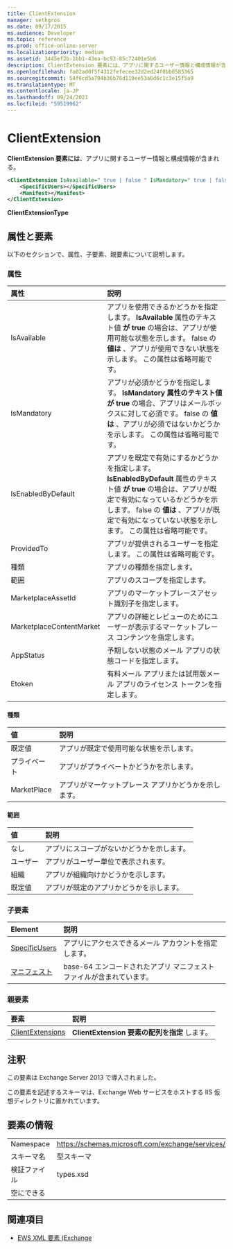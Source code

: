 ```yaml
---
title: ClientExtension
manager: sethgros
ms.date: 09/17/2015
ms.audience: Developer
ms.topic: reference
ms.prod: office-online-server
ms.localizationpriority: medium
ms.assetid: 3445ef2b-1bb1-43ea-bc93-85c72401e5b6
description: ClientExtension 要素には、アプリに関するユーザー情報と構成情報が含まれる。
ms.openlocfilehash: fa02ad0f5f4312fefecee32d2ed24f0bb0585365
ms.sourcegitcommit: 54f6cd5a704b36b76d110ee53a6d6c1c3e15f5a9
ms.translationtype: MT
ms.contentlocale: ja-JP
ms.lasthandoff: 09/24/2021
ms.locfileid: "59519962"
---
```

# <a name="clientextension"></a>ClientExtension

**ClientExtension 要素には**、アプリに関するユーザー情報と構成情報が含まれる。 
  
```XML
<ClientExtension IsAvailable=" true | false " IsMandatory=" true | false " IsEnabledByDefault=" true | false " Type="" Scope="" MarketplaceAssetId="" MarketplaceContentMarket="" AppStatus="" Etoken="">
    <SpecificUsers></SpecificUsers>
    <Manifest></Manifest>
</ClientExtension>
```

 **ClientExtensionType**
## <a name="attributes-and-elements"></a>属性と要素

以下のセクションで、属性、子要素、親要素について説明します。
  
### <a name="attributes"></a>属性

|**属性**|**説明**|
|:-----|:-----|
|IsAvailable  <br/> |アプリを使用できるかどうかを指定します。 **IsAvailable** 属性のテキスト値 **が true** の場合は、アプリが使用可能な状態を示します。 false の **値は** 、アプリが使用できない状態を示します。 この属性は省略可能です。  <br/> |
|IsMandatory  <br/> |アプリが必須かどうかを指定します。 **IsMandatory 属性のテキスト値が** **true** の場合、アプリはメールボックスに対して必須です。 false の **値は** 、アプリが必須ではないかどうかを示します。 この属性は省略可能です。  <br/> |
|IsEnabledByDefault  <br/> |アプリを既定で有効にするかどうかを指定します。 **IsEnabledByDefault** 属性のテキスト値 **が true** の場合は、アプリが既定で有効になっているかどうかを示します。 false の **値は** 、アプリが既定で有効になっていない状態を示します。 この属性は省略可能です。  <br/> |
|ProvidedTo  <br/> |アプリが提供されるユーザーを指定します。 この属性は省略可能です。  <br/> |
|種類  <br/> |アプリの種類を指定します。  <br/> |
|範囲  <br/> |アプリのスコープを指定します。  <br/> |
|MarketplaceAssetId  <br/> |アプリのマーケットプレースアセット識別子を指定します。  <br/> |
|MarketplaceContentMarket  <br/> |アプリの詳細とレビューのためにユーザーが表示するマーケットプレース コンテンツを指定します。  <br/> |
|AppStatus  <br/> |予期しない状態のメール アプリの状態コードを指定します。  <br/> |
|Etoken  <br/> |有料メール アプリまたは試用版メール アプリのライセンス トークンを指定します。  <br/> |
   
#### <a name="type"></a>種類

|**値**|**説明**|
|:-----|:-----|
|既定値  <br/> |アプリが既定で使用可能な状態を示します。  <br/> |
|プライベート  <br/> |アプリがプライベートかどうかを示します。  <br/> |
|MarketPlace  <br/> |アプリがマーケットプレース アプリかどうかを示します。  <br/> |
   
#### <a name="scope"></a>範囲

|**値**|**説明**|
|:-----|:-----|
|なし  <br/> |アプリにスコープがないかどうかを示します。  <br/> |
|ユーザー  <br/> |アプリがユーザー単位で表示されます。  <br/> |
|組織  <br/> |アプリが組織向けかどうかを示します。  <br/> |
|既定値  <br/> |アプリが既定のアプリかどうかを示します。  <br/> |
   
### <a name="child-elements"></a>子要素

|**Element**|**説明**|
|:-----|:-----|
|[SpecificUsers](specificusers.md) <br/> |アプリにアクセスできるメール アカウントを指定します。  <br/> |
|[マニフェスト](manifest.md) <br/> |base-64 エンコードされたアプリ マニフェスト ファイルが含まれています。  <br/> |
   
### <a name="parent-elements"></a>親要素

|**要素**|**説明**|
|:-----|:-----|
|[ClientExtensions](clientextensions.md) <br/> |**ClientExtension 要素の配列を指定** します。  <br/> |
   
## <a name="remarks"></a>注釈

この要素は Exchange Server 2013 で導入されました。
  
この要素を記述するスキーマは、Exchange Web サービスをホストする IIS 仮想ディレクトリに置かれています。
  
## <a name="element-information"></a>要素の情報

|||
|:-----|:-----|
|Namespace  <br/> |https://schemas.microsoft.com/exchange/services/2006/types  <br/> |
|スキーマ名  <br/> |型スキーマ  <br/> |
|検証ファイル  <br/> |types.xsd  <br/> |
|空にできる  <br/> ||
   
## <a name="see-also"></a>関連項目



- [EWS XML 要素 (Exchange](ews-xml-elements-in-exchange.md)

